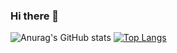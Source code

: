 ### Hi there 👋

![Anurag's GitHub stats](https://github-readme-stats.vercel.app/api?username=ZetEps&show_icons=true&theme=dark)
[![Top Langs](https://github-readme-stats.vercel.app/api/top-langs/?username=ZetEps&hide_progress=true&theme=dark)](https://github.com/anuraghazra/github-readme-stats)
